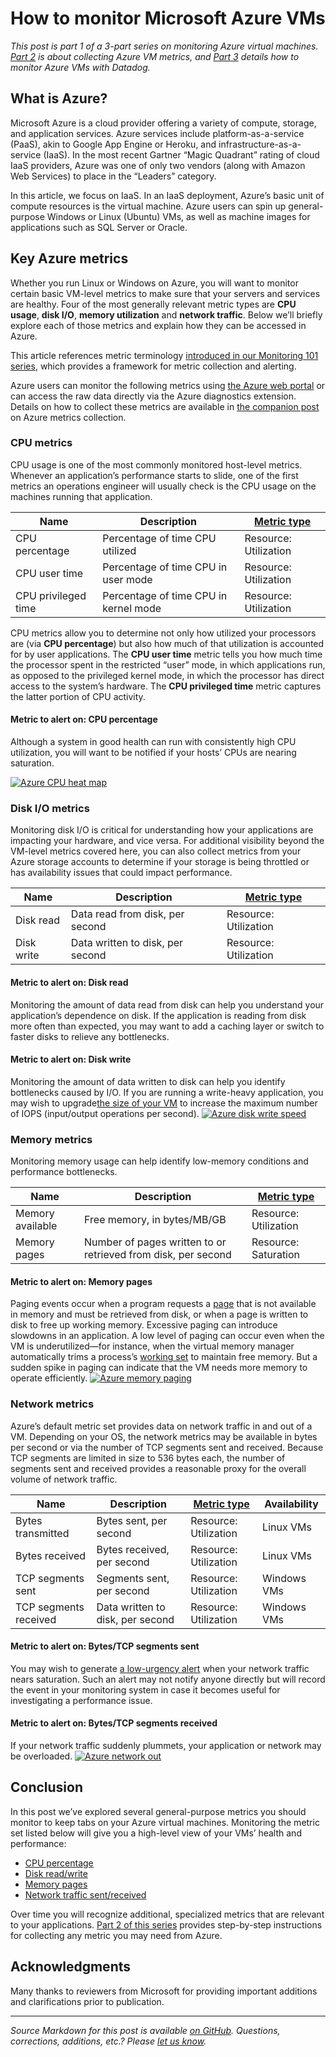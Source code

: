 # How to monitor Microsoft Azure VMs

*This post is part 1 of a 3-part series on monitoring Azure virtual machines. [Part 2](/blog/how-to-collect-azure-metrics) is about collecting Azure VM metrics, and [Part 3](/blog/monitor-azure-vms-using-datadog) details how to monitor Azure VMs with Datadog.*

## What is Azure?

Microsoft Azure is a cloud provider offering a variety of compute, storage, and application services. Azure services include platform-as-a-service (PaaS), akin to Google App Engine or Heroku, and infrastructure-as-a-service (IaaS). In the most recent Gartner “Magic Quadrant” rating of cloud IaaS providers, Azure was one of only two vendors (along with Amazon Web Services) to place in the “Leaders” category.

In this article, we focus on IaaS. In an IaaS deployment, Azure’s basic unit of compute resources is the virtual machine. Azure users can spin up general-purpose Windows or Linux (Ubuntu) VMs, as well as machine images for applications such as SQL Server or Oracle.

## Key Azure metrics

Whether you run Linux or Windows on Azure, you will want to monitor certain basic VM-level metrics to make sure that your servers and services are healthy. Four of the most generally relevant metric types are **CPU usage**, **disk I/O**, **memory utilization** and **network traffic**. Below we’ll briefly explore each of those metrics and explain how they can be accessed in Azure.

This article references metric terminology [introduced in our Monitoring 101 series](/blog/monitoring-101-collecting-data/), which provides a framework for metric collection and alerting.

Azure users can monitor the following metrics using [the Azure web portal](https://portal.azure.com/) or can access the raw data directly via the Azure diagnostics extension. Details on how to collect these metrics are available in [the companion post](/blog/how-to-collect-azure-metrics) on Azure metrics collection.

### CPU metrics

CPU usage is one of the most commonly monitored host-level metrics. Whenever an application’s performance starts to slide, one of the first metrics an operations engineer will usually check is the CPU usage on the machines running that application.

| **Name**            | **Description**                       | **[Metric type](/blog/monitoring-101-collecting-data/)** |
|---------------------|---------------------------------------|----------------------------------------------------------|
| CPU percentage      | Percentage of time CPU utilized       | Resource: Utilization                                    |
| CPU user time       | Percentage of time CPU in user mode   | Resource: Utilization                                    |
| CPU privileged time | Percentage of time CPU in kernel mode | Resource: Utilization                                    |

CPU metrics allow you to determine not only how utilized your processors are (via **CPU percentage**) but also how much of that utilization is accounted for by user applications. The **CPU user time** metric tells you how much time the processor spent in the restricted “user” mode, in which applications run, as opposed to the privileged kernel mode, in which the processor has direct access to the system’s hardware. The **CPU privileged time** metric captures the latter portion of CPU activity.

#### Metric to alert on: CPU percentage

Although a system in good health can run with consistently high CPU utilization, you will want to be notified if your hosts’ CPUs are nearing saturation.

[![Azure CPU heat map](https://d33tyra1llx9zy.cloudfront.net/blog/images/2015-08-azure/azure-1-cpu.png)](https://d33tyra1llx9zy.cloudfront.net/blog/images/2015-08-azure/azure-1-cpu.png)

### Disk I/O metrics

Monitoring disk I/O is critical for understanding how your applications are impacting your hardware, and vice versa. For additional visibility beyond the VM-level metrics covered here, you can also collect metrics from your Azure storage accounts to determine if your storage is being throttled or has availability issues that could impact performance.

| **Name**   | **Description**                  | **[Metric type](/blog/monitoring-101-collecting-data/)** |
|------------|----------------------------------|----------------------------------------------------------|
| Disk read  | Data read from disk, per second  | Resource: Utilization                                    |
| Disk write | Data written to disk, per second | Resource: Utilization                                    |

#### Metric to alert on: Disk read

Monitoring the amount of data read from disk can help you understand your application’s dependence on disk. If the application is reading from disk more often than expected, you may want to add a caching layer or switch to faster disks to relieve any bottlenecks.

#### Metric to alert on: Disk write

Monitoring the amount of data written to disk can help you identify bottlenecks caused by I/O. If you are running a write-heavy application, you may wish to upgrade[the size of your VM](https://azure.microsoft.com/en-us/documentation/articles/virtual-machines-size-specs/) to increase the maximum number of IOPS (input/output operations per second).
 [![Azure disk write speed](https://d33tyra1llx9zy.cloudfront.net/blog/images/2015-08-azure/1-disk-write-2.png)](https://d33tyra1llx9zy.cloudfront.net/blog/images/2015-08-azure/1-disk-write-2.png)

### Memory metrics

Monitoring memory usage can help identify low-memory conditions and performance bottlenecks.

| **Name**         | **Description**                                               | **[Metric type](/blog/monitoring-101-collecting-data/)** |
|------------------|---------------------------------------------------------------|----------------------------------------------------------|
| Memory available | Free memory, in bytes/MB/GB                                   | Resource: Utilization                                    |
| Memory pages     | Number of pages written to or retrieved from disk, per second | Resource: Saturation                                     |

#### Metric to alert on: Memory pages

Paging events occur when a program requests a [page](https://en.wikipedia.org/wiki/Page_(computer_memory)) that is not available in memory and must be retrieved from disk, or when a page is written to disk to free up working memory. Excessive paging can introduce slowdowns in an application. A low level of paging can occur even when the VM is underutilized—for instance, when the virtual memory manager automatically trims a process’s [working set](https://msdn.microsoft.com/en-us/library/windows/desktop/cc441804(v=vs.85).aspx) to maintain free memory. But a sudden spike in paging can indicate that the VM needs more memory to operate efficiently.
 [![Azure memory paging](https://d33tyra1llx9zy.cloudfront.net/blog/images/2015-08-azure/1-memory-pages.png)](https://d33tyra1llx9zy.cloudfront.net/blog/images/2015-08-azure/1-memory-pages.png)

### Network metrics

Azure’s default metric set provides data on network traffic in and out of a VM. Depending on your OS, the network metrics may be available in bytes per second or via the number of TCP segments sent and received. Because TCP segments are limited in size to 536 bytes each, the number of segments sent and received provides a reasonable proxy for the overall volume of network traffic.

| **Name**              | **Description**                  | **[Metric type](/blog/monitoring-101-collecting-data/)** | **Availability** |
|-----------------------|----------------------------------|----------------------------------------------------------|------------------|
| Bytes transmitted     | Bytes sent, per second           | Resource: Utilization                                    | Linux VMs        |
| Bytes received        | Bytes received, per second       | Resource: Utilization                                    | Linux VMs        |
| TCP segments sent     | Segments sent, per second        | Resource: Utilization                                    | Windows VMs      |
| TCP segments received | Data written to disk, per second | Resource: Utilization                                    | Windows VMs      |

#### Metric to alert on: Bytes/TCP segments sent

You may wish to generate [a low-urgency alert](/blog/monitoring-101-alerting/#low) when your network traffic nears saturation. Such an alert may not notify anyone directly but will record the event in your monitoring system in case it becomes useful for investigating a performance issue.

#### Metric to alert on: Bytes/TCP segments received

If your network traffic suddenly plummets, your application or network may be overloaded.
 [![Azure network out](https://d33tyra1llx9zy.cloudfront.net/blog/images/2015-08-azure/1-network-out.png)](https://d33tyra1llx9zy.cloudfront.net/blog/images/2015-08-azure/1-network-out.png)

## Conclusion

In this post we’ve explored several general-purpose metrics you should monitor to keep tabs on your Azure virtual machines. Monitoring the metric set listed below will give you a high-level view of your VMs’ health and performance:

-   [CPU percentage](#cpu-percentage)
-   [Disk read/write](#disk-read)
-   [Memory pages](#memory-pages)
-   [Network traffic sent/received](#network-sent)

Over time you will recognize additional, specialized metrics that are relevant to your applications. [Part 2 of this series](/blog/how-to-collect-azure-metrics/) provides step-by-step instructions for collecting any metric you may need from Azure.

## Acknowledgments

Many thanks to reviewers from Microsoft for providing important additions and clarifications prior to publication.

------------------------------------------------------------------------

*Source Markdown for this post is available [on GitHub](https://github.com/DataDog/the-monitor/blob/master/azure/how_to_monitor_microsoft_azure_vms.md). Questions, corrections, additions, etc.? Please [let us know](https://github.com/DataDog/the-monitor/issues).*
